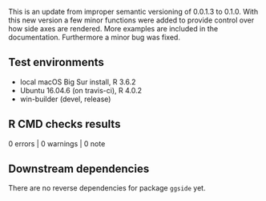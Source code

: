 This is an update from improper semantic versioning of 0.0.1.3 to 0.1.0. With this new version a few minor functions were added to provide control over how side axes are rendered. More examples are included in the documentation. Furthermore a minor bug was fixed.

## Test environments
* local macOS Big Sur install, R 3.6.2
* Ubuntu 16.04.6 (on travis-ci), R 4.0.2
* win-builder (devel, release)


## R CMD checks results

0 errors | 0 warnings | 0 note

## Downstream dependencies

There are no reverse dependencies for package `ggside` yet.
